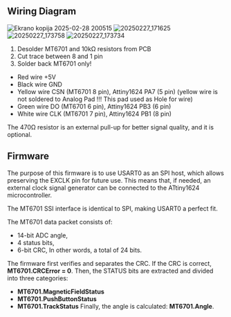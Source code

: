 ## Wiring Diagram
![Ekrano kopija 2025-02-28 200515](https://github.com/user-attachments/assets/bb35be41-aedc-4e5e-bf0c-5c564f190bd9)
![20250227_171625](https://github.com/user-attachments/assets/c4499e55-3a98-40d0-8347-e91b0e39dbab)
![20250227_173758](https://github.com/user-attachments/assets/d19afbfd-b14b-4bda-8ef5-405ce5096fac)
![20250227_173734](https://github.com/user-attachments/assets/851a25cf-c387-4861-8e6a-deb41baafc9a)


1. Desolder MT6701 and 10kΩ resistors from PCB
2. Cut trace between 8 and 1 pin
3. Solder back MT6701 only!
   

* Red wire +5V
* Black wire GND
* Yellow wire CSN (MT6701 8 pin), Attiny1624 PA7 (5 pin) (yellow wire is not soldered to Analog Pad !!! This pad used as Hole for wire)
* Green wire DO (MT6701 6 pin), Attiny1624 PB3 (6 pin)
* White wire CLK (MT6701 7 pin), Attiny1624 PB1 (8 pin)

The 470Ω resistor is an external pull-up for better signal quality, and it is optional.

## Firmware

The purpose of this firmware is to use USART0 as an SPI host, which allows preserving the EXCLK pin for future use. This means that, if needed, an external clock signal generator can be connected to the ATtiny1624 microcontroller.

The MT6701 SSI interface is identical to SPI, making USART0 a perfect fit.

The MT6701 data packet consists of:

* 14-bit ADC angle,
* 4 status bits,
* 6-bit CRC,
In other words, a total of 24 bits.

The firmware first verifies and separates the CRC. If the CRC is correct, **MT6701.CRCError = 0**. Then, the STATUS bits are extracted and divided into three categories:

* **MT6701.MagneticFieldStatus**
* **MT6701.PushButtonStatus**
* **MT6701.TrackStatus**
Finally, the angle is calculated: **MT6701.Angle**.
